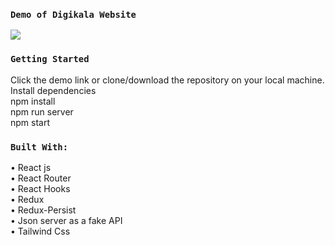 ### `Demo of Digikala Website`
![](https://github.com/mehriameri/Digikala-with-React/blob/4bbef3d213808de4f46e5270de424ceca682c59f/demo%20Digikala%20website.gif)

### `Getting Started`
Click the demo link or clone/download the repository on your local machine. \
Install dependencies\
npm install\
npm run server\
npm start
### `Built With:`
•	React js\
•	React Router\
•	React Hooks\
•	Redux\
•	Redux-Persist\
•	Json server as a fake API\
•	Tailwind Css
 
